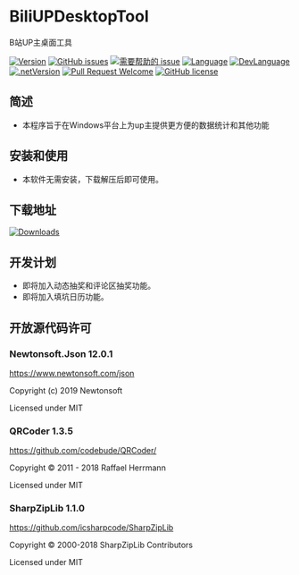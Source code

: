 ﻿# BiliUPDesktopTool
 B站UP主桌面工具

[![Version](https://img.shields.io/github/release/LeoChen98/BiliUPDesktopTool.svg?label=Version)](https://github.com/LeoChen98/BiliUPDesktopTool/releases)
[![GitHub issues](https://img.shields.io/github/issues/LeoChen98/BiliUPDesktopTool.svg)](https://github.com/LeoChen98/BiliUPDesktopTool/issues)
[![需要帮助的 issue](https://img.shields.io/github/issues/LeoChen98/BiliUPDesktopTool/help%20wanted.svg?label=需要帮助的%20issue)](https://github.com/LeoChen98/BiliUPDesktopTool/issues?q=is%3Aissue+is%3Aopen+label%3A%22help+wanted%22)
[![Language](https://img.shields.io/badge/%E8%AF%AD%E8%A8%80-%E4%B8%AD%E6%96%87-brightgreen.svg)](#)
[![DevLanguage](https://img.shields.io/badge/%E5%BC%80%E5%8F%91%E8%AF%AD%E8%A8%80-C%23-brightgreen.svg)](#)
[![.netVersion](https://img.shields.io/badge/.net-4.5-brightgreen.svg)](#)
[![Pull Request Welcome](https://img.shields.io/badge/Pull%20request-welcome-brightgreen.svg)](#)
[![GitHub license](https://img.shields.io/github/license/LeoChen98/BiliUPDesktopTool.svg)](https://github.com/LeoChen98/BiliUPDesktopTool/blob/master/LICENSE)

## 简述
* 本程序旨于在Windows平台上为up主提供更方便的数据统计和其他功能


## 安装和使用
* 本软件无需安装，下载解压后即可使用。


## 下载地址
[![Downloads](https://img.shields.io/badge/%E4%B8%8B%E8%BD%BD%E8%BD%AF%E4%BB%B6--brightgreen.svg)](https://github.com/LeoChen98/BiliUPDesktopTool/releases/download/v1.0.0.0/BiliUpDesktopTool_v1.0.0.0_release.zip)

## 开发计划
* 即将加入动态抽奖和评论区抽奖功能。
* 即将加入填坑日历功能。

## 开放源代码许可
### Newtonsoft.Json 12.0.1
<https://www.newtonsoft.com/json>

Copyright (c) 2019 Newtonsoft

Licensed under MIT

### QRCoder 1.3.5
<https://github.com/codebude/QRCoder/>

Copyright © 2011 - 2018 Raffael Herrmann

Licensed under MIT

### SharpZipLib 1.1.0
<https://github.com/icsharpcode/SharpZipLib>

Copyright © 2000-2018 SharpZipLib Contributors

Licensed under MIT

